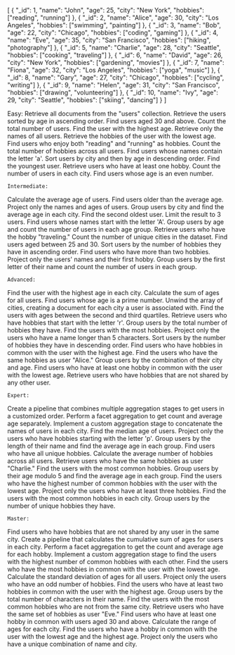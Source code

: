 [
    { "_id": 1, "name": "John", "age": 25, "city": "New York", "hobbies": ["reading", "running"] },
    { "_id": 2, "name": "Alice", "age": 30, "city": "Los Angeles", "hobbies": ["swimming", "painting"] },
    { "_id": 3, "name": "Bob", "age": 22, "city": "Chicago", "hobbies": ["coding", "gaming"] },
    { "_id": 4, "name": "Eve", "age": 35, "city": "San Francisco", "hobbies": ["hiking", "photography"] },
    { "_id": 5, "name": "Charlie", "age": 28, "city": "Seattle", "hobbies": ["cooking", "traveling"] },
    { "_id": 6, "name": "David", "age": 26, "city": "New York", "hobbies": ["gardening", "movies"] },
    { "_id": 7, "name": "Fiona", "age": 32, "city": "Los Angeles", "hobbies": ["yoga", "music"] },
    { "_id": 8, "name": "Gary", "age": 27, "city": "Chicago", "hobbies": ["cycling", "writing"] },
    { "_id": 9, "name": "Helen", "age": 31, "city": "San Francisco", "hobbies": ["drawing", "volunteering"] },
    { "_id": 10, "name": "Ivy", "age": 29, "city": "Seattle", "hobbies": ["skiing", "dancing"] }
]

Easy:
Retrieve all documents from the "users" collection.
Retrieve the users sorted by age in ascending order.
Find users aged 30 and above.
Count the total number of users.
Find the user with the highest age.
Retrieve only the names of all users.
Retrieve the hobbies of the user with the lowest age.
Find users who enjoy both "reading" and "running" as hobbies.
Count the total number of hobbies across all users.
Find users whose names contain the letter 'a'.
Sort users by city and then by age in descending order.
Find the youngest user.
Retrieve users who have at least one hobby.
Count the number of users in each city.
Find users whose age is an even number.

    Intermediate:
Calculate the average age of users.
Find users older than the average age.
Project only the names and ages of users.
Group users by city and find the average age in each city.
Find the second oldest user.
Limit the result to 3 users.
Find users whose names start with the letter 'A'.
Group users by age and count the number of users in each age group.
Retrieve users who have the hobby "traveling."
Count the number of unique cities in the dataset.
Find users aged between 25 and 30.
Sort users by the number of hobbies they have in ascending order.
Find users who have more than two hobbies.
Project only the users' names and their first hobby.
Group users by the first letter of their name and count the number of users in each group.

    Advanced:
Find the user with the highest age in each city.
Calculate the sum of ages for all users.
Find users whose age is a prime number.
Unwind the array of cities, creating a document for each city a user is associated with.
Find the users with ages between the second and third quartiles.
Retrieve users who have hobbies that start with the letter 'r'.
Group users by the total number of hobbies they have.
Find the users with the most hobbies.
Project only the users who have a name longer than 5 characters.
Sort users by the number of hobbies they have in descending order.
Find users who have hobbies in common with the user with the highest age.
Find the users who have the same hobbies as user "Alice."
Group users by the combination of their city and age.
Find users who have at least one hobby in common with the user with the lowest age.
Retrieve users who have hobbies that are not shared by any other user.

    Expert:
Create a pipeline that combines multiple aggregation stages to get users in a customized order.
Perform a facet aggregation to get count and average age separately.
Implement a custom aggregation stage to concatenate the names of users in each city.
Find the median age of users.
Project only the users who have hobbies starting with the letter 'p'.
Group users by the length of their name and find the average age in each group.
Find users who have all unique hobbies.
Calculate the average number of hobbies across all users.
Retrieve users who have the same hobbies as user "Charlie."
Find the users with the most common hobbies.
Group users by their age modulo 5 and find the average age in each group.
Find the users who have the highest number of common hobbies with the user with the lowest age.
Project only the users who have at least three hobbies.
Find the users with the most common hobbies in each city.
Group users by the number of unique hobbies they have.

    Master:
Find users who have hobbies that are not shared by any user in the same city.
Create a pipeline that calculates the cumulative sum of ages for users in each city.
Perform a facet aggregation to get the count and average age for each hobby.
Implement a custom aggregation stage to find the users with the highest number of common hobbies with each other.
Find the users who have the most hobbies in common with the user with the lowest age.
Calculate the standard deviation of ages for all users.
Project only the users who have an odd number of hobbies.
Find the users who have at least two hobbies in common with the user with the highest age.
Group users by the total number of characters in their name.
Find the users with the most common hobbies who are not from the same city.
Retrieve users who have the same set of hobbies as user "Eve."
Find users who have at least one hobby in common with users aged 30 and above.
Calculate the range of ages for each city.
Find the users who have a hobby in common with the user with the lowest age and the highest age.
Project only the users who have a unique combination of name and city.